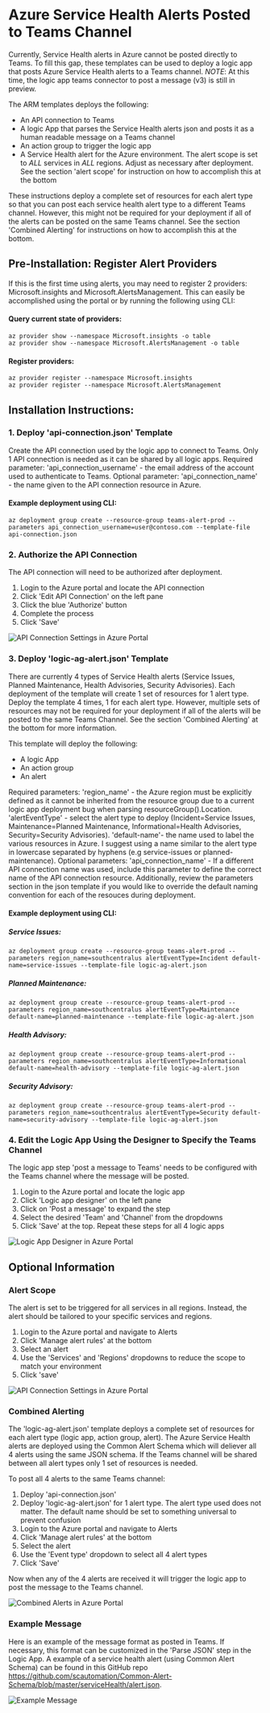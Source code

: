 # Azure Service Health Alerts Posted to Teams Channel
Currently, Service Health alerts in Azure cannot be posted directly to Teams. To fill this gap, these templates can be used to deploy a logic app that posts Azure Service Health alerts to a Teams channel. *NOTE*: At this time, the logic app teams connector to post a message (v3) is still in preview. 

The ARM templates deploys the following:
* An API connection to Teams
* A logic App that parses the Service Health alerts json and posts it as a human readable message on a Teams channel
* An action group to trigger the logic app
* A Service Health alert for the Azure environment. The alert scope is set to *ALL* services in *ALL* regions. Adjust as necessary after deployment. See the section 'alert scope' for instruction on how to accomplish this at the bottom

These instructions deploy a complete set of resources for each alert type so that you can post each service health alert type to a different Teams channel. However, this might not be required for your deployment if all of the alerts can be posted on the same Teams channel. See the section 'Combined Alerting' for instructions on how to accomplish this at the bottom. 

## Pre-Installation: Register Alert Providers
If this is the first time using alerts, you may need to register 2 providers: Microsoft.insights and Microsoft.AlertsManagement. This can easily be accomplished using the portal or by running the following using CLI:

#### Query current state of providers:
    az provider show --namespace Microsoft.insights -o table
    az provider show --namespace Microsoft.AlertsManagement -o table

#### Register providers:
    az provider register --namespace Microsoft.insights
    az provider register --namespace Microsoft.AlertsManagement

## Installation Instructions:
### 1. Deploy 'api-connection.json' Template
Create the API connection used by the logic app to connect to Teams. Only 1 API connection is needed as it can be shared by all logic apps. Required parameter: 'api_connection_username' - the email address of the account used to authenticate to Teams. Optional parameter: 'api_connection_name' - the name given to the API connection resource in Azure.

#### Example deployment using CLI: 
    az deployment group create --resource-group teams-alert-prod --parameters api_connection_username=user@contoso.com --template-file api-connection.json


### 2. Authorize the API Connection 
The API connection will need to be authorized after deployment. 
1. Login to the Azure portal and locate the API connection 
2. Click 'Edit API Connection' on the left pane
3. Click the blue 'Authorize' button
4. Complete the process
5. Click 'Save' 

![API Connection Settings in Azure Portal](https://github.com/mack73/azure-alerts-to-teams/blob/master/readme-images/api-connection-screenshot1.png)


### 3. Deploy 'logic-ag-alert.json' Template
There are currently 4 types of Service Health alerts (Service Issues, Planned Maintenance, Health Advisories, Security Advisories). Each deployment of the template will create 1 set of resources for 1 alert type. Deploy the template 4 times, 1 for each alert type.  However, multiple sets of resources may not be required for your deployment if all of the alerts will be posted to the same Teams Channel. See the section 'Combined Alerting' at the bottom for more information. 

This template will deploy the following:
* A logic App
* An action group
* An alert

Required parameters: 'region_name' - the Azure region must be explicitly defined as it cannot be inherited from the resource group due to a current logic app deployment bug when parsing resourceGroup().Location. 'alertEventType' - select the alert type to deploy (Incident=Service Issues, Maintenance=Planned Maintenance, Informational=Health Advisories, Security=Security Advisories). 'default-name'- the name used to label the various resources in Azure. I suggest using a name similar to the alert type in lowercase separated by hyphens (e.g service-issues or planned-maintenance). Optional parameters: 'api_connection_name' - If a different API connection name was used, include this parameter to define the correct name of the API connection resource. Additionally, review the parameters section in the json template if you would like to override the default naming convention for each of the resouces during deployment. 

#### Example deployment using CLI: 
##### Service Issues: 
    az deployment group create --resource-group teams-alert-prod --parameters region_name=southcentralus alertEventType=Incident default-name=service-issues --template-file logic-ag-alert.json

##### Planned Maintenance: 
    az deployment group create --resource-group teams-alert-prod --parameters region_name=southcentralus alertEventType=Maintenance default-name=planned-maintenance --template-file logic-ag-alert.json

##### Health Advisory: 
    az deployment group create --resource-group teams-alert-prod --parameters region_name=southcentralus alertEventType=Informational default-name=health-advisory --template-file logic-ag-alert.json

##### Security Advisory: 
    az deployment group create --resource-group teams-alert-prod --parameters region_name=southcentralus alertEventType=Security default-name=security-advisory --template-file logic-ag-alert.json


### 4. Edit the Logic App Using the Designer to Specify the Teams Channel 
The logic app step 'post a message to Teams' needs to be configured with the Teams channel where the message will be posted.
1. Login to the Azure portal and locate the logic app
2. Click 'Logic app designer' on the left pane
3. Click on 'Post a message' to expand the step 
4. Select the desired 'Team' and 'Channel' from the dropdowns
5. Click 'Save' at the top. Repeat these steps for all 4 logic apps

![Logic App Designer in Azure Portal](https://github.com/mack73/azure-alerts-to-teams/blob/master/readme-images/logicapp-designer-screenshot1.png)


## Optional Information

### Alert Scope
The alert is set to be triggered for all services in all regions. Instead, the alert should be tailored to your specific services and regions. 
1. Login to the Azure portal and navigate to Alerts
2. Click 'Manage alert rules' at the bottom
3. Select an alert
4. Use the 'Services' and 'Regions' dropdowns to reduce the scope to match your environment
5. Click 'save' 

![API Connection Settings in Azure Portal](https://github.com/mack73/azure-alerts-to-teams/blob/master/readme-images/alert-scope-screenshot1.png)

### Combined Alerting
The 'logic-ag-alert.json' template deploys a complete set of resources for each alert type (logic app, action group, alert). The Azure Service Health alerts are deployed using the Common Alert Schema which will deliever all 4 alerts using the same JSON schema. If the Teams channel will be shared between all alert types only 1 set of resources is needed.
    
To post all 4 alerts to the same Teams channel:
1. Deploy 'api-connection.json' 
2. Deploy 'logic-ag-alert.json' for 1 alert type. The alert type used does not matter. The default name should be set to something universal to prevent confusion 
3. Login to the Azure portal and navigate to Alerts
4. Click 'Manage alert rules' at the bottom
5. Select the alert
6. Use the 'Event type' dropdown to select all 4 alert types
7. Click 'Save'

Now when any of the 4 alerts are received it will trigger the logic app to post the message to the Teams channel. 

![Combined Alerts in Azure Portal](https://github.com/mack73/azure-alerts-to-teams/blob/master/readme-images/alert-screenshot1.png)

### Example Message 
Here is an example of the message format as posted in Teams. If necessary, this format can be customized in the 'Parse JSON' step in the Logic App. A example of a service health alert (using Common Alert Schema) can be found in this GitHub repo https://github.com/scautomation/Common-Alert-Schema/blob/master/serviceHealth/alert.json. 

![Example Message](https://github.com/mack73/azure-alerts-to-teams/blob/master/readme-images/example-alert.png)
